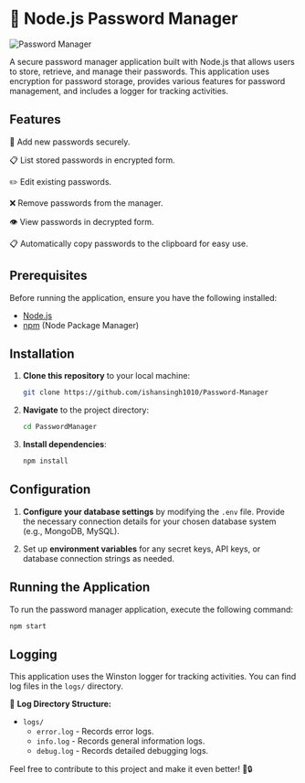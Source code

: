 # 🚀 Node.js Password Manager

![Password Manager](https://icon-library.com/images/password-manager-icon/password-manager-icon-12.jpg)

A secure password manager application built with Node.js that allows users to store, retrieve, and manage their passwords. This application uses encryption for password storage, provides various features for password management, and includes a logger for tracking activities.

## Features

🔐 Add new passwords securely.

📋 List stored passwords in encrypted form.

✏️ Edit existing passwords.

❌ Remove passwords from the manager.

👁️ View passwords in decrypted form.

📋 Automatically copy passwords to the clipboard for easy use.

## Prerequisites

Before running the application, ensure you have the following installed:

- [Node.js](https://nodejs.org/)
- [npm](https://www.npmjs.com/) (Node Package Manager)

## Installation

1. **Clone this repository** to your local machine:

   ```bash
   git clone https://github.com/ishansingh1010/Password-Manager
   ```

2. **Navigate** to the project directory:

   ```bash
   cd PasswordManager
   ```

3. **Install dependencies**:

   ```bash
   npm install
   ```

## Configuration

1. **Configure your database settings** by modifying the `.env` file. Provide the necessary connection details for your chosen database system (e.g., MongoDB, MySQL).

2. Set up **environment variables** for any secret keys, API keys, or database connection strings as needed.

## Running the Application

To run the password manager application, execute the following command:

```bash
npm start
```

## Logging

This application uses the Winston logger for tracking activities. You can find log files in the `logs/` directory.

📂 **Log Directory Structure:**

- `logs/`
  - `error.log` - Records error logs.
  - `info.log` - Records general information logs.
  - `debug.log` - Records detailed debugging logs.

Feel free to contribute to this project and make it even better! 🚀🔒
